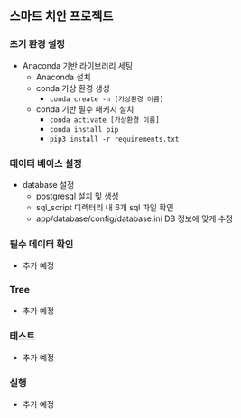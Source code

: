 
## 스마트 치안 프로젝트


### 초기 환경 설정
- Anaconda 기반 라이브러리 세팅
   - Anaconda 설치
   - conda 가상 환경 생성 
     - `conda create -n [가상환경 이름]`
   - conda 기반 필수 패키지 설치
     - `conda activate [가상환경 이름]`
     - `conda install pip`
     - `pip3 install -r requirements.txt` 

### 데이터 베이스 설정
- database 설정
  - postgresql 설치 및 생성
  - sql_script 디렉터리 내 6개 sql 파일 확인
  - app/database/config/database.ini DB 정보에 맞게 수정

### 필수 데이터 확인
- 추가 예정

### Tree
- 추가 예정

### 테스트
- 추가 예정

### 실행
- 추가 예정


